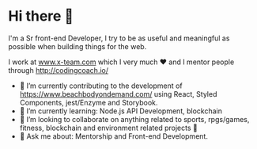 # Hi there 👋

I'm a Sr front-end Developer, I try to be as useful and meaningful as possible when building things for the web.

I work at www.x-team.com which I very much ❤️ and I mentor people through http://codingcoach.io/

- 🔭 I’m currently contributing to the development of https://www.beachbodyondemand.com/ using React, Styled Components, jest/Enzyme and Storybook.
- 🌱 I’m currently learning: Node.js API Development, blockchain
- 👯 I’m looking to collaborate on anything related to sports, rpgs/games, fitness, blockchain and environment related projects 🌳
- 💬 Ask me about: Mentorship and Front-end Development.
